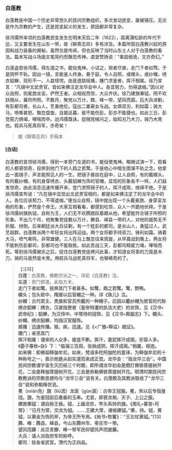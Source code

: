 <script type="text/javascript">
    var head = document.getElementsByTagName('head')[0];
    cssURL = '/public/liao.css';
    linkTag = document.createElement('link');
    linkTag.href = cssURL;
    linkTag.setAttribute('type','text/css');
    linkTag.setAttribute('rel','stylesheet');
    head.appendChild(linkTag);
</script>
### 白莲教

白莲教是中国一个历史非常悠久的民间宗教组织，多次发动民变，屡被镇压。无论是作为宗教的产生，还是民变起义的发生，原因都非常复杂。

徐鸿儒所率领的白莲教民变发生在明末天启二年（1622），距离蒲松龄的年代不远，又主要发生在山东一带，故《聊斋志异》多有涉及。本篇所叙白莲教兴起的原因和战力装备的揭秘，虽然仅是传闻，但也反映了当时山东士人对于白莲教的看法。篇末写战斗场面文笔简约而飘忽传神。虞堂赞扬说：“事固俶诡，文亦奇幻。”

白莲盗首徐鸿儒，得左道之书，能役鬼神。小试之，观者尽骇，走门下者如骛。于是阴怀不轨。因出一镜，言能鉴人终身。悬于庭，令人自照，或幞头，或纱帽，绣衣貂蝉，现形不一。人益怪愕。由是道路摇播，踵门求鉴者，挥汗相属。徐乃宣言：“凡镜中文武贵官，皆如来佛注定龙华会中人。各宜努力，勿得退缩。”因以对众自照，则冕旒龙衮，俨然王者。众相视而惊，大众齐伏。徐乃建旗秉钺，罔不欢跃相从，冀符所照。不数月，聚党以万计，膝、峰一带，望风而靡。后大兵进剿，有彭都司者，长山人，艺勇绝伦。寇出二垂窘女与战。女俱双刃，利如霜；骑大马，喷嘶甚怒。飘忽盘旋，自晨达暮，彼不能伤彭，彭亦不能捷也。如此三日，彭觉筋力俱竭，哮喘而卒。迨鸿儒既诛，捉贼党械问之，始知刃乃木刀，骑乃木凳也。假兵马死真将军，亦奇矣！

</section>

> 据《聊斋志异》手稿本

#### [白话]
<aside>

白莲教的首领徐鸿儒，得到一本旁门左道的书，能役使鬼神。略微试演一下，观看的人都感惊奇，投奔到他门下的人趋之若鹜。于是他心中暗生图谋不轨之念。他拿出一面镜子，声言能照见人的一生。把镜子悬挂在庭中，让人自照，有的戴幞头，有的戴纱帽，有的身穿绣衣、头戴貂蝉为饰的官帽，显现的形象各不一样。人们益发惊奇。由此消息迅速传播开来，登门求照镜子的人，挥汗成雨，络绎不绝。于是徐鸿儒宣布说：“凡在镜中显现出文武贵官相的，都是如来佛注定了的龙华会中的人。各位应该努力，不得退缩。”便当众自照，镜中就出现一个头戴冕旒、身穿衮龙袍的形象，俨然是个帝王。大家互相看看，都感到吃惊，众人一齐跪地伏拜。于是徐鸿儒树旗执钺，自称为王，人们无不欢腾跳跃着跟从他，希望能符合镜子所照的形象。不出几个月，他聚集党徒数以万计，滕县、峄县一带的人，对他的威势无不折服、倾倒。后来朝廷派大兵征剿，有一个姓彭的都司，是长山人，勇猛过人，武艺超群。白莲教派两个年轻女将出阵迎战。两个女将都手持双刀，锋利如霜，骑着大马，喷气嘶鸣，非常雄健。三人在马上飘忽往来周旋，从早晨战到晚上，两女将不能刺伤彭都司，彭都司也不能取胜。如此苦战三天，彭都司精疲力竭，哮喘而死。等到徐鸿儒被杀之后，捉住白莲教党徒拷问此事，才知道女将拿的刀竟是木刀，骑的马竟然是木凳。用假兵马战死真将军，也够稀奇的了。

</aside>

> 【注释】  
<b>白莲</b>：白莲教，佛教宗派之一，详前《白莲教》注。  
<b>左道</b>：旁门邪道。此指方术。  
<b>走门下者如鹜，投奔其门下者甚多。如鹜，趋之若鹜。鹜，野鸭。  
<b>幞头；包头软中，隋唐以后官帽之一种。详《珠儿》注。  
<b>纱帽</b>：古代君主、贵族和官员所戴的一种帽子。后因以戴纱帽为居官的代称  
<b>绣衣貂蝉</b>：绣衣，汉直指使者（皇帝特遣的执法大吏）的衣饰，见《汉书•武帝纪》；貂蝉，为汉侍中、中常侍的冠饰，见《汉书•舆服志》下。幞头、纱帽、绣衣貂蝉，均指汉官服饰。  
<b>摇播</b>：迅速传播。摇，疾，迅速。见《<广雅•释诂〉疏证》。  
<b>踵门；亲至其门  
<b>挥汗相属</b>：谓来的人众多，接连不断。挥汗，意犹挥汗成雨，形容人多。《晏子春秋•杂》下：“临淄三百闾，张袂成阴，挥汗成雨。”相属，相连。  
<b>如来佛</b>：即佛祖释伽牟尼。如来，梵语多陀阿伽陀的意译，为释伽牟尼的十种称号之一，表示他是从如实道而来成正觉。龙华会：“指龙华三会”。中国民间宗教谓宇宙生灭历经三个时期，即所谓龙华初会是燃灯佛铁菩提树开花，二会是释伽菩提树开花，三会是弥勒佛铁菩提树开花。明清时期民间宗教教派的宗教思想均与“龙华三会”说有关。白莲教及其教派吸收了“龙华三会”说和弥勒降世说。  
<b>冕（miǎn免）旒（liǔ流）龙衮（gǔn滚）</b>：古帝王冠服。冕，宋以后专指皇冠。旒，为皇冠前后悬垂的玉串。尤衮，即衰龙袍，天子、上公之服。  
<b>建旅秉钺</b>：谓自称王侯。钺，上画龙形，竿头系铃的旗。《周礼•春宫•司常》：“日月为常，交龙为钺。……王建大常，诸侯建钺。”秉，持。钺，黄钺，以黄金为饰的斧，为帝王所专用。《尚书•牧誓》：“王左杖黄钺。”[13]腾、峰：腾县、峄县，今山东腾州市、枣庄市一带。  
<b>望风而靡</b>：此泛言滕、峰一带军民仰望风声而披靡。  
<b>大兵</b>：请人对政府军的称呼。  
<b>都司</b>：驻各省武官。清代为正四品。  
